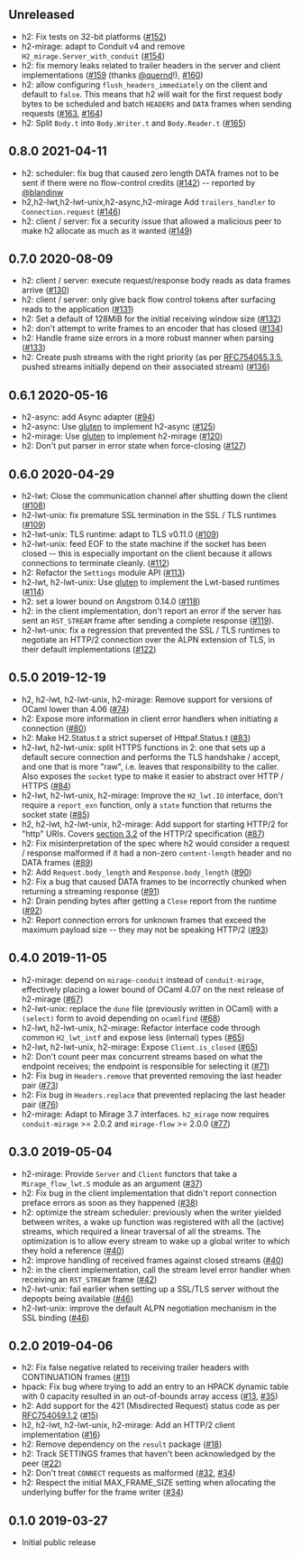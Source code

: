 Unreleased
-----------

- h2: Fix tests on 32-bit platforms
  ([#152](https://github.com/anmonteiro/ocaml-h2/pull/152))
- h2-mirage: adapt to Conduit v4 and remove `H2_mirage.Server_with_conduit`
  ([#154](https://github.com/anmonteiro/ocaml-h2/pull/154))
- h2: fix memory leaks related to trailer headers in the server and client
  implementations ([#159](https://github.com/anmonteiro/ocaml-h2/pull/159)
  (thanks [@quernd](https://github.com/quernd)!),
  [#160](https://github.com/anmonteiro/ocaml-h2/pull/160))
- h2: allow configuring `flush_headers_immediately` on the client and default
  to `false`. This means that h2 will wait for the first request body bytes to
  be scheduled and batch `HEADERS` and `DATA` frames when sending requests
  ([#163](https://github.com/anmonteiro/ocaml-h2/pull/163),
  [#164](https://github.com/anmonteiro/ocaml-h2/pull/164))
- h2: Split `Body.t` into `Body.Writer.t` and `Body.Reader.t`
  ([#165](https://github.com/anmonteiro/ocaml-h2/pull/165))

0.8.0 2021-04-11
---------------

- h2: scheduler: fix bug that caused zero length DATA frames not to be sent if
  there were no flow-control credits
  ([#142](https://github.com/anmonteiro/ocaml-h2/pull/142)) -- reported  by
  [@blandinw](https://github.com/blandinw)
- h2,h2-lwt,h2-lwt-unix,h2-async,h2-mirage Add `trailers_handler` to
  `Connection.request` ([#146](https://github.com/anmonteiro/ocaml-h2/pull/146))
- h2: client / server: fix a security issue that allowed a malicious peer to
  make h2 allocate as much as it wanted
  ([#149](https://github.com/anmonteiro/ocaml-h2/pull/149))

0.7.0 2020-08-09
---------------

- h2: client / server: execute request/response body reads as data frames
  arrive ([#130](https://github.com/anmonteiro/ocaml-h2/pull/130))
- h2: client / server: only give back flow control tokens after surfacing reads
  to the application ([#131](https://github.com/anmonteiro/ocaml-h2/pull/131))
- h2: Set a default of 128MiB for the initial receiving window size
  ([#132](https://github.com/anmonteiro/ocaml-h2/pull/132))
- h2: don't attempt to write frames to an encoder that has closed
  ([#134](https://github.com/anmonteiro/ocaml-h2/pull/134))
- h2: Handle frame size errors in a more robust manner when parsing
  ([#133](https://github.com/anmonteiro/ocaml-h2/pull/133))
- h2: Create push streams with the right priority (as per
  [RFC7540§5.3.5](https://tools.ietf.org/html/rfc7540#section-5.3.5), pushed
  streams initially depend on their associated stream)
  ([#136](https://github.com/anmonteiro/ocaml-h2/pull/136))

0.6.1 2020-05-16
---------------
- h2-async: add Async adapter
  ([#94](https://github.com/anmonteiro/ocaml-h2/pull/94))
- h2-async: Use [gluten](https://github.com/anmonteiro/gluten) to implement
  h2-async ([#125](https://github.com/anmonteiro/ocaml-h2/pull/125))
- h2-mirage: Use [gluten](https://github.com/anmonteiro/gluten) to implement
  h2-mirage ([#120](https://github.com/anmonteiro/ocaml-h2/pull/120))
- h2: Don't put parser in error state when force-closing
  ([#127](https://github.com/anmonteiro/ocaml-h2/pull/127))

0.6.0 2020-04-29
--------------

- h2-lwt: Close the communication channel after shutting down the client
  ([#108](https://github.com/anmonteiro/ocaml-h2/pull/108))
- h2-lwt-unix: fix premature SSL termination in the SSL / TLS runtimes
  ([#109](https://github.com/anmonteiro/ocaml-h2/pull/109))
- h2-lwt-unix: TLS runtime: adapt to TLS v0.11.0
  ([#109](https://github.com/anmonteiro/ocaml-h2/pull/109))
- h2-lwt-unix: feed EOF to the state machine if the socket has been closed --
  this is especially important on the client because it allows connections to
  terminate cleanly. ([#112](https://github.com/anmonteiro/ocaml-h2/pull/112))
- h2: Refactor the `Settings` module API
  ([#113](https://github.com/anmonteiro/ocaml-h2/pull/113))
- h2-lwt, h2-lwt-unix: Use [gluten](https://github.com/anmonteiro/gluten) to
  implement the Lwt-based runtimes
  ([#114](https://github.com/anmonteiro/ocaml-h2/pull/114))
- h2: set a lower bound on Angstrom 0.14.0
  ([#118](https://github.com/anmonteiro/ocaml-h2/pull/118))
- h2: in the client implementation, don't report an error if the server has
  sent an `RST_STREAM` frame after sending a complete response
  ([#119](https://github.com/anmonteiro/ocaml-h2/pull/119)).
- h2-lwt-unix: fix a regression that prevented the SSL / TLS runtimes to
  negotiate an HTTP/2 connection over the ALPN extension of TLS, in their
  default implementations
  ([#122](https://github.com/anmonteiro/ocaml-h2/pull/122))

0.5.0 2019-12-19
--------------

- h2, h2-lwt, h2-lwt-unix, h2-mirage: Remove support for versions of OCaml
  lower than 4.06 ([#74](https://github.com/anmonteiro/ocaml-h2/pull/74))
- h2: Expose more information in client error handlers when initiating a
  connection ([#80](https://github.com/anmonteiro/ocaml-h2/pull/80))
- h2: Make H2.Status.t a strict superset of Httpaf.Status.t
  ([#83](https://github.com/anmonteiro/ocaml-h2/pull/83))
- h2-lwt, h2-lwt-unix: split HTTPS functions in 2: one that sets up a default
  secure connection and performs the TLS handshake / accept, and one that is
  more "raw", i.e. leaves that responsibility to the caller. Also exposes the
  `socket` type to make it easier to abstract over HTTP / HTTPS
  ([#84](https://github.com/anmonteiro/ocaml-h2/pull/84))
- h2-lwt, h2-lwt-unix, h2-mirage: Improve the `H2_lwt.IO` interface, don't
  require a `report_exn` function, only a `state` function that returns the
  socket state ([#85](https://github.com/anmonteiro/ocaml-h2/pull/85))
- h2, h2-lwt, h2-lwt-unix, h2-mirage: Add support for starting HTTP/2 for
  "http" URIs. Covers [section 3.2](https://tools.ietf.org/html/rfc7540#section-3.2)
  of the HTTP/2 specification
  ([#87](https://github.com/anmonteiro/ocaml-h2/pull/87))
- h2: Fix misinterpretation of the spec where h2 would consider a request /
  response malformed if it had a non-zero `content-length` header and no DATA
  frames ([#89](https://github.com/anmonteiro/ocaml-h2/pull/89))
- h2: Add `Request.body_length` and `Response.body_length`
  ([#90](https://github.com/anmonteiro/ocaml-h2/pull/90))
- h2: Fix a bug that caused DATA frames to be incorrectly chunked when
  returning a streaming response
  ([#91](https://github.com/anmonteiro/ocaml-h2/pull/91))
- h2: Drain pending bytes after getting a `Close` report from the runtime
  ([#92](https://github.com/anmonteiro/ocaml-h2/pull/92))
- h2: Report connection errors for unknown frames that exceed the maximum
  payload size -- they may not be speaking HTTP/2
 ([#93](https://github.com/anmonteiro/ocaml-h2/pull/93))

0.4.0 2019-11-05
--------------

- h2-mirage: depend on `mirage-conduit` instead of `conduit-mirage`,
  effectively placing a lower bound of OCaml 4.07 on the next release of
  h2-mirage ([#67](https://github.com/anmonteiro/ocaml-h2/pull/67))
- h2-lwt-unix: replace the `dune` file (previously written in OCaml) with a
  `(select)` form to avoid depending on `ocamlfind`
  ([#68](https://github.com/anmonteiro/ocaml-h2/pull/68))
- h2-lwt, h2-lwt-unix, h2-mirage: Refactor interface code through common
  `H2_lwt_intf` and expose less (internal) types
  ([#65](https://github.com/anmonteiro/ocaml-h2/pull/65))
- h2-lwt, h2-lwt-unix, h2-mirage: Expose `Client.is_closed`
  ([#65](https://github.com/anmonteiro/ocaml-h2/pull/65))
- h2: Don't count peer max concurrent streams based on what the endpoint
  receives; the endpoint is responsible for selecting it
  ([#71](https://github.com/anmonteiro/ocaml-h2/pull/71))
- h2: Fix bug in `Headers.remove` that prevented removing the last header pair
  ([#73](https://github.com/anmonteiro/ocaml-h2/pull/73))
- h2: Fix bug in `Headers.replace` that prevented replacing the last header
  pair ([#76](https://github.com/anmonteiro/ocaml-h2/pull/76))
- h2-mirage: Adapt to Mirage 3.7 interfaces. `h2_mirage` now requires
  `conduit-mirage` >= 2.0.2 and `mirage-flow` >= 2.0.0
  ([#77](https://github.com/anmonteiro/ocaml-h2/pull/77))

0.3.0 2019-05-04
--------------

- h2-mirage: Provide `Server` and `Client` functors that take a
  `Mirage_flow_lwt.S` module as an argument
  ([#37](https://github.com/anmonteiro/ocaml-h2/pull/37))
- h2: Fix bug in the client implementation that didn't report connection
  preface errors as soon as they happened
  ([#38](https://github.com/anmonteiro/ocaml-h2/pull/38))
- h2: optimize the stream scheduler: previously when the writer yielded between
  writes, a wake up function was registered with all the (active) streams,
  which required a linear traversal of all the streams. The optimization is to
  allow every stream to wake up a global writer to which they hold a reference
  ([#40](https://github.com/anmonteiro/ocaml-h2/pull/40))
- h2: improve handling of received frames against closed streams
  ([#40](https://github.com/anmonteiro/ocaml-h2/pull/40))
- h2: in the client implementation, call the stream level error handler when
  receiving an `RST_STREAM` frame
  ([#42](https://github.com/anmonteiro/ocaml-h2/pull/42))
- h2-lwt-unix: fail earlier when setting up a SSL/TLS server without the
  depopts being available
  ([#46](https://github.com/anmonteiro/ocaml-h2/pull/46))
- h2-lwt-unix: improve the default ALPN negotiation mechanism in the SSL
  binding ([#46](https://github.com/anmonteiro/ocaml-h2/pull/46))

0.2.0 2019-04-06
--------------

- h2: Fix false negative related to receiving trailer headers with CONTINUATION
  frames ([#11](https://github.com/anmonteiro/ocaml-h2/pull/11))
- hpack: Fix bug where trying to add an entry to an HPACK dynamic table with 0
  capacity resulted in an out-of-bounds array access
  ([#13](https://github.com/anmonteiro/ocaml-h2/pull/13),
  [#35](https://github.com/anmonteiro/ocaml-h2/pull/35))
- h2: Add support for the 421 (Misdirected Request) status code as per
  [RFC7540§9.1.2](https://tools.ietf.org/html/rfc7540#section-9.1.2)
  ([#15](https://github.com/anmonteiro/ocaml-h2/pull/15))
- h2, h2-lwt, h2-lwt-unix, h2-mirage: Add an HTTP/2 client implementation
  ([#16](https://github.com/anmonteiro/ocaml-h2/pull/16))
- h2: Remove dependency on the `result` package
  ([#18](https://github.com/anmonteiro/ocaml-h2/pull/18))
- h2: Track SETTINGS frames that haven't been acknowledged by the peer
  ([#22](https://github.com/anmonteiro/ocaml-h2/pull/22))
- h2: Don't treat `CONNECT` requests as malformed
  ([#32](https://github.com/anmonteiro/ocaml-h2/pull/32),
  [#34](https://github.com/anmonteiro/ocaml-h2/pull/34))
- h2: Respect the initial MAX\_FRAME\_SIZE setting when allocating the
  underlying buffer for the frame writer
  ([#34](https://github.com/anmonteiro/ocaml-h2/pull/34))

0.1.0 2019-03-27
--------------

- Initial public release

